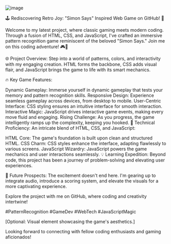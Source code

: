 ![image](https://github.com/Shashi-Srivastav/Project-Simon-Saya-Game/assets/119119389/4ea97458-433c-4d81-80f8-35e2d5c75e4e)

🕹️ Rediscovering Retro Joy: "Simon Says" Inspired Web Game on GitHub! 🚀

Welcome to my latest project, where classic gaming meets modern coding. Through a fusion of HTML, CSS, and JavaScript, I've crafted an immersive pattern recognition game reminiscent of the beloved "Simon Says." Join me on this coding adventure! 🎮🌈

🌐 Project Overview:
Step into a world of patterns, colors, and interactivity with my engaging creation. HTML forms the backbone, CSS adds visual flair, and JavaScript brings the game to life with its smart mechanics.

🔥 Key Game Features:

Dynamic Gameplay: Immerse yourself in dynamic gameplay that tests your memory and pattern recognition skills.
Responsive Design: Experience seamless gameplay across devices, from desktop to mobile.
User-Centric Interface: CSS styling ensures an intuitive interface for smooth interaction.
Interactive Magic: JavaScript drives interactive game events, making every move fluid and engaging.
Rising Challenge: As you progress, the game intelligently ramps up the complexity, keeping you hooked.
🚀 Technical Proficiency:
An intricate blend of HTML, CSS, and JavaScript:

HTML Core: The game's foundation is built upon clean and structured HTML.
CSS Charm: CSS styles enhance the interface, adapting flawlessly to various screens.
JavaScript Wizardry: JavaScript powers the game mechanics and user interactions seamlessly.
💡 Learning Expedition:
Beyond code, this project has been a journey of problem-solving and elevating user experiences.

🎯 Future Prospects:
The excitement doesn't end here. I'm gearing up to integrate audio, introduce a scoring system, and elevate the visuals for a more captivating experience.

Explore the project with me on GitHub, where coding and creativity intertwine!

#PatternRecognition #GameDev #WebTech #JavaScriptMagic

[Optional: Visual element showcasing the game's aesthetics.]

Looking forward to connecting with fellow coding enthusiasts and gaming aficionados!
